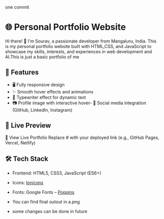 one commit
# 🌐 Personal Portfolio Website

Hi there! 👋 I'm Sourav, a passionate developer from Mangaluru, India. 
This is my personal portfolio website built with HTML,CSS, and JavaScript to showcase my skills,
interests, and experiences in web development and AI.This is just a basic portfolio of me

## 🚀 Features
- 🖥️ Fully responsive design
- ✨ Smooth hover effects and animations
- 🧠 Typewriter effect for dynamic text
- 📷 Profile image with interactive hover- 📱 Social media integration (GitHub, LinkedIn, Instagram)
## 📸 Live Preview

🔗 View Live Portfolio
Replace # with your deployed link (e.g., GitHub Pages, Vercel, Netlify)

## 🛠 Tech Stack

- Frontend: HTML5, CSS3, JavaScript (ES6+)
- Icons: [Ionicons](https://ionic.io/ionicons)
- Fonts: Google Fonts – [Poppins](https://fonts.google.com/specimen/Poppins)

- You can find final outout in a.png
- some changes can be done in future
